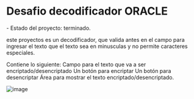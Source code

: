 <h1>Desafio decodificador ORACLE</h1>
- Estado del proyecto: terminado.

este proyectos es un decodificador, que valida antes en el campo para ingresar el texto que el texto sea en minusculas y no permite caracteres especiales.

Contiene lo siguiente:
Campo para el texto que va a ser encriptado/desencriptado
Un botón para encriptar
Un botón para desencriptar
Área para mostrar el texto encriptado/desencriptado.

![image](https://github.com/user-attachments/assets/050e2d6c-0e30-402c-ada2-756813cfda29)
